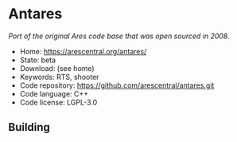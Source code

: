# Antares

_Port of the original Ares code base that was open sourced in 2008._

- Home: https://arescentral.org/antares/
- State: beta
- Download: (see home)
- Keywords: RTS, shooter
- Code repository: https://github.com/arescentral/antares.git
- Code language: C++
- Code license: LGPL-3.0

## Building

